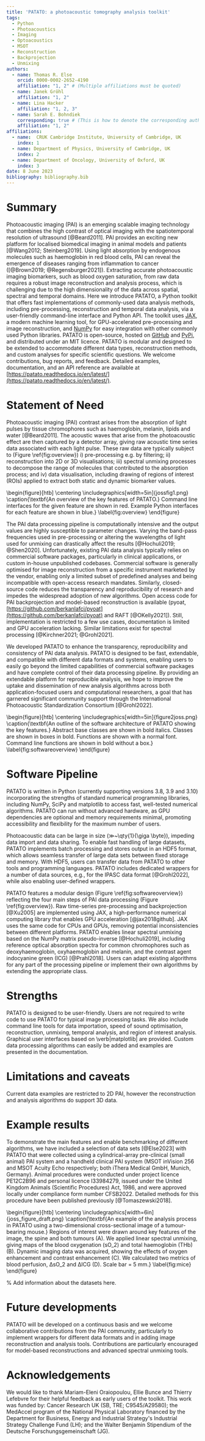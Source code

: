 ```yaml
---
title: 'PATATO: a photoacoustic tomography analysis toolkit'
tags:
  - Python
  - Photoacoustics
  - Imaging
  - Optoacoustics
  - MSOT
  - Reconstruction
  - Backprojection
  - Unmixing
authors:
  - name: Thomas R. Else
    orcid: 0000-0002-2652-4190
    affiliation: "1, 2" # (Multiple affiliations must be quoted)
  - name: Janek Gröhl
    affiliation: "1, 2"
  - name: Lina Hacker
    affiliation: "1, 2, 3"
  - name: Sarah E. Bohndiek
    corresponding: true # (This is how to denote the corresponding author)
    affiliation: "1, 2"
affiliations:
  - name:  CRUK Cambridge Institute, University of Cambridge, UK
    index: 1
  - name: Department of Physics, University of Cambridge, UK
    index: 2
  - name: Department of Oncology, University of Oxford, UK
    index: 3
date: 8 June 2023
bibliography: bibliography.bib
---
```


# Summary

Photoacoustic imaging (PAI) is an emerging scalable imaging technology that combines the high contrast of optical imaging with the spatiotemporal resolution of ultrasound [@Beard2011]. PAI provides an exciting new platform for localised biomedical imaging in animal models and patients [@Wang2012; Steinberg2019]. Using light absorption by endogenous molecules such as haemoglobin in red blood cells, PAI can reveal the emergence of diseases ranging from inflammation to cancer ([@Brown2019; @Regensburger2021]). Extracting accurate photoacoustic imaging biomarkers, such as blood oxygen saturation, from raw data requires a robust image reconstruction and analysis process, which is challenging due to the high dimensionality of the data across spatial, spectral and temporal domains. Here we introduce PATATO,  a Python toolkit that offers fast implementations of commonly-used data analysis methods, including pre-processing, reconstruction and temporal data analysis, via a user-friendly command-line interface and Python API. The toolkit uses [JAX](https://jax.readthedocs.io/), a modern machine learning tool, for GPU-accelerated pre-processing and image reconstruction, and [NumPy](https://numpy.org/doc/stable/index.html) for easy integration with other commonly used Python libraries.  PATATO is open-source, hosted on [GitHub](https://github.com/tomelse/patato) and [PyPi](https://pypi.org/project/patato/), and distributed under an MIT licence. PATATO is modular and designed to be extended to accommodate different data types, reconstruction methods, and custom analyses for specific scientific questions. We welcome contributions, bug reports, and feedback. Detailed examples, documentation, and an API reference are available at [https://patato.readthedocs.io/en/latest/](https://patato.readthedocs.io/en/latest/).

# Statement of Need

Photoacoustic imaging (PAI) contrast arises from the absorption of light pulses by tissue chromophores such as haemoglobin, melanin, lipids and water [@Beard2011]. The acoustic waves that arise from the photoacoustic effect are then captured by a detector array, giving raw acoustic time series data associated with each light pulse. These raw data are typically subject to (Figure \ref{fig:overview}) i) pre-processing e.g. by filtering; ii) reconstruction into 2D or 3D visualisations; iii) spectral unmixing processes to decompose the range of molecules that contributed to the absorption process; and iv) data visualisation, including drawing of regions of interest (ROIs) applied to extract both static and dynamic biomarker values.


\begin{figure}[htb]
    \centering
    \includegraphics[width=5in]{jossfig1.png}
    \caption{\textbf{An overview of the key features of PATATO.} Command line interfaces for the given feature are shown in red. Example Python interfaces for each feature are shown in blue.}
    \label{fig:overview}
\end{figure}

The PAI data processing pipeline is computationally intensive and the output values are highly susceptible to parameter changes. Varying the band-pass frequencies used in pre-processing or altering the wavelengths of light used for unmixing can drastically affect the results [@Hochuli2019; @Shen2020]. Unfortunately, existing PAI data analysis typically relies on commercial software packages, particularly in clinical applications, or custom in-house unpublished codebases. Commercial software is generally optimised for image reconstruction from a specific instrument marketed by the vendor, enabling only a limited subset of predefined analyses and being incompatible with open-access research mandates. Similarly, closed-source code reduces the transparency and reproducibility of research and impedes the widespread adoption of new algorithms. Open access code for PAI backprojection and model-based reconstruction is available (pyoat, [https://github.com/berkanlafci/pyoat](https://github.com/berkanlafci/pyoat) and RAFT [@OKelly2021]). Still, implementation is restricted to a few use cases, documentation is limited and GPU acceleration lacking. Similar limitations exist for spectral processing [@Kirchner2021; @Grohl2021].

We developed PATATO to enhance the transparency, reproducibility and consistency of PAI data analysis. PATATO is designed to be fast, extendable, and compatible with different data formats and systems, enabling users to easily go beyond the limited capabilities of commercial software packages and have complete control of their data processing pipeline. By providing an extendable platform for reproducible analysis, we hope to improve the uptake and dissemination of new analysis algorithms across both application-focused users and computational researchers, a goal that has garnered significant community support through the International Photoacoustic Standardization Consortium [@Grohl2022].

\begin{figure}[htb]
    \centering
    \includegraphics[width=5in]{figure2joss.png}
    \caption{\textbf{An outline of the software architecture of PATATO showing the key features.} Abstract base classes are shown in bold italics. Classes are shown in boxes in bold. Functions are shown with a normal font. Command line functions are shown in bold without a box.}
    \label{fig:softwareoverview}
\end{figure}



# Software Pipeline

PATATO is written in Python (currently supporting versions 3.8, 3.9 and 3.10) incorporating the strengths of standard numerical programming libraries, including NumPy, SciPy and matplotlib to access fast, well-tested numerical algorithms. PATATO can run without advanced hardware, as GPU dependencies are optional and memory requirements minimal, promoting accessibility and flexibility for the maximum number of users. 

Photoacoustic data can be large in size ($\gg$~\qty{1}{\giga \byte}), impeding data import and data sharing. To enable fast handling of large datasets, PATATO implements batch processing and stores output in an HDF5 format, which allows seamless transfer of large data sets between fixed storage and memory. With HDF5, users can transfer data from PATATO to other tools and programming languages. PATATO includes dedicated wrappers for a number of data sources, e.g., for the IPASC data format [@Grohl2022], while also enabling user-defined wrappers.

PATATO features a modular design (Figure \ref{fig:softwareoverview}) reflecting the four main steps of PAI data processing (Figure \ref{fig:overview}).  Raw time-series pre-processing and backprojection [@Xu2005] are implemented using JAX, a high-performance numerical computing library that enables GPU acceleration [@jax2018github]. JAX uses the same code for CPUs and GPUs, removing potential inconsistencies between different platforms. PATATO enables linear spectral unmixing based on the NumPy matrix pseudo-inverse [@Hochuli2019], including reference optical absorption spectra for common chromophores such as deoxyhaemoglobin, oxyhaemoglobin and melanin, and the contrast agent indocyanine green (ICG) [@Prahl2018]. Users can adapt existing algorithms for any part of the processing pipeline or implement their own algorithms by extending the appropriate class.

# Strengths

PATATO is designed to be user-friendly. Users are not required to write code to use PATATO for typical image processing tasks. We also include command line tools for data importation, speed of sound optimisation, reconstruction, unmixing, temporal analysis, and region of interest analysis. Graphical user interfaces based on \verb|matplotlib| are provided. Custom data processing algorithms can easily be added and examples are presented in the documentation.

# Limitations and caveats

Current data examples are restricted to 2D PAI, however the reconstruction and analysis algorithms do support 3D data. 

# Example results

To demonstrate the main features and enable benchmarking of different algorithms, we have included a selection of data sets [@Else2023] with PATATO that were collected using a cylindrical-array pre-clinical (small animal) PAI system and a handheld clinical PAI system (MSOT inVision 256 and MSOT Acuity Echo respectively; both iThera Medical GmbH, Munich, Germany). Animal procedures were conducted under project licence PE12C2B96 and personal licence I33984279, issued under the United Kingdom Animals (Scientific Procedures) Act, 1986, and were approved locally under compliance form number CFSB2022. Detailed methods for this procedure have been published previously [@Tomaszewski2018].


\begin{figure}[htb]
    \centering
    \includegraphics[width=6in]{joss\_figure\_draft.png}
    \caption{\textbf{An example of the analysis process in PATATO using a two-dimensional cross-sectional image of a tumour-bearing mouse.} Regions of interest were drawn around key features of the image, the spine and both tumours (A). We applied linear spectral unmixing, giving maps of the blood oxygenation ($\mathrm{sO\_2}$) and total haemoglobin (THb) (B). Dynamic imaging data was acquired, showing the effects of oxygen enhancement and contrast enhancement (C). We calculated two metrics of blood perfusion, $\mathrm{\Delta sO\_2}$ and $\mathrm{\Delta ICG}$ (D). Scale bar = 5 mm.}
    \label{fig:mice}
\end{figure}


% Add information about the datasets here.

# Future developments

PATATO will be developed on a continuous basis and we welcome collaborative contributions from the PAI community, particularly to implement wrappers for different data formats and in adding image reconstruction and analysis tools. Contributions are particularly encouraged for model-based reconstructions and advanced spectral unmixing tools. 

# Acknowledgements

We would like to thank Mariam-Eleni Oraiopoulou, Ellie Bunce and Thierry Lefebvre for their helpful feedback as early users of the toolkit. This work was funded by: Cancer Research UK (SB, TRE; C9545/A29580); the MedAccel program of the National Physical Laboratory financed by the Department for Business, Energy and Industrial Strategy's Industrial Strategy Challenge Fund (LH); and the Walter Benjamin Stipendium of the Deutsche Forschungsgemeinschaft (JG).

